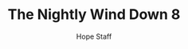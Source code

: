 ---
image: /assets/img/nwd/8_nwd_psalm_34_18_nlt.png
title: The Nightly Wind Down 8
categories:
  - The Nightly Wind Down
author: Hope Staff
notes: The Nightly Wind Down 8
embed: >-
  EMBED_GOES_HERE
transcript: >-
  SOME LINES OF TEXT START HERE
---